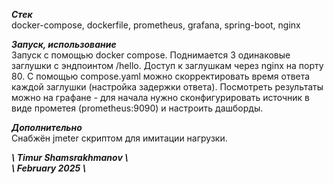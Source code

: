 **_Стек_**\
docker-compose, dockerfile, prometheus, grafana, spring-boot, nginx

**_Запуск, использование_**\
Запуск с помощью docker compose. Поднимается 3 одинаковые заглушки с эндпоинтом /hello. Доступ к заглушкам через nginx на порту 80. С помощью compose.yaml можно скорректировать время ответа каждой заглушки (настройка задержки ответа). Посмотреть результаты можно на графане - для начала нужно сконфигурировать источник в виде прометея (prometheus:9090) и настроить дашборды.

**_Дополнительно_**\
Снабжён jmeter скриптом для имитации нагрузки.

**_\\ Timur Shamsrakhmanov \\_** \
**_\\ February 2025  \\_**